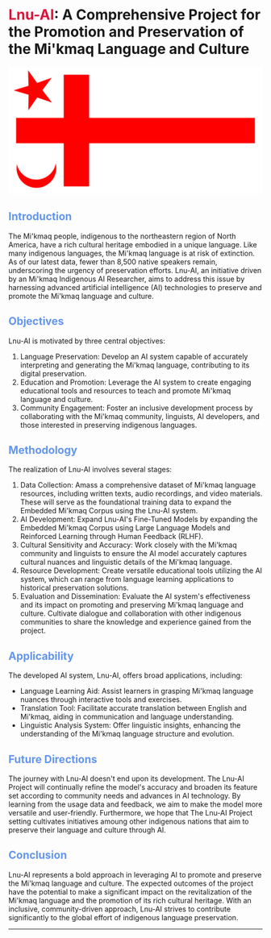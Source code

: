 # <span style="color: Crimson;">Lnu-AI</span>: A Comprehensive Project for the Promotion and Preservation of the Mi'kmaq Language and Culture

<p align="center">
  <img src="../images/LnuSideFlag.png" alt="Story Feature Image 1" width="600"/>
</p>

## <span style="color: CornflowerBlue;">Introduction</span>
The Mi'kmaq people, indigenous to the northeastern region of North America, have a rich cultural heritage embodied in a unique language. Like many indigenous languages, the Mi'kmaq language is at risk of extinction. As of our latest data, fewer than 8,500 native speakers remain, underscoring the urgency of preservation efforts. Lnu-AI, an initiative driven by an Mi'kmaq Indigenous AI Researcher, aims to address this issue by harnessing advanced artificial intelligence (AI) technologies to preserve and promote the Mi'kmaq language and culture.

## <span style="color: CornflowerBlue;">Objectives</span>
Lnu-AI is motivated by three central objectives:

1. Language Preservation: Develop an AI system capable of accurately interpreting and generating the Mi'kmaq language, contributing to its digital preservation.
2. Education and Promotion: Leverage the AI system to create engaging educational tools and resources to teach and promote Mi'kmaq language and culture.
3. Community Engagement: Foster an inclusive development process by collaborating with the Mi'kmaq community, linguists, AI developers, and those interested in preserving indigenous languages.

## <span style="color: CornflowerBlue;">Methodology</span>
The realization of Lnu-AI involves several stages:

1. Data Collection: Amass a comprehensive dataset of Mi'kmaq language resources, including written texts, audio recordings, and video materials. These will serve as the foundational training data to expand the Embedded Mi'kmaq Corpus using the Lnu-AI system.
2. AI Development: Expand Lnu-AI's Fine-Tuned Models by expanding the Embedded Mi'kmaq Corpus using Large Language Models and Reinforced Learning through Human Feedback (RLHF).
3. Cultural Sensitivity and Accuracy: Work closely with the Mi'kmaq community and linguists to ensure the AI model accurately captures cultural nuances and linguistic details of the Mi'kmaq language.
4. Resource Development: Create versatile educational tools utilizing the AI system, which can range from language learning applications to historical preservation solutions.
5. Evaluation and Dissemination: Evaluate the AI system's effectiveness and its impact on promoting and preserving Mi'kmaq language and culture. Cultivate dialogue and collaboration with other indigenous communities to share the knowledge and experience gained from the project.

## <span style="color: CornflowerBlue;">Applicability</span>
The developed AI system, Lnu-AI, offers broad applications, including:

- Language Learning Aid: Assist learners in grasping Mi'kmaq language nuances through interactive tools and exercises.
- Translation Tool: Facilitate accurate translation between English and Mi'kmaq, aiding in communication and language understanding.
- Linguistic Analysis System: Offer linguistic insights, enhancing the understanding of the Mi'kmaq language structure and evolution.

## <span style="color: CornflowerBlue;">Future Directions</span>
The journey with Lnu-AI doesn't end upon its development. The Lnu-AI Project will continually refine the model's accuracy and broaden its feature set according to community needs and advances in AI technology. By learning from the usage data and feedback, we aim to make the model more versatile and user-friendly. Furthermore, we hope that The Lnu-AI Project setting cultivates initiatives amoung other indigenous nations that aim to preserve their language and culture through AI.

## <span style="color: CornflowerBlue;">Conclusion</span>
Lnu-AI represents a bold approach in leveraging AI to promote and preserve the Mi'kmaq language and culture. The expected outcomes of the project have the potential to make a significant impact on the revitalization of the Mi'kmaq language and the promotion of its rich cultural heritage. With an inclusive, community-driven approach, Lnu-AI strives to contribute significantly to the global effort of indigenous language preservation.

---
